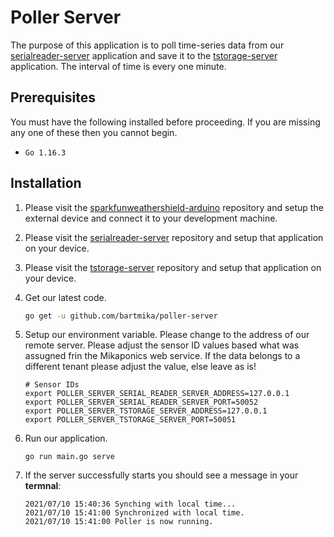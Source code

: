 # Poller Server

The purpose of this application is to poll time-series data from our [serialreader-server](https://github.com/bartmika/serialreader-server) application and save it to the [tstorage-server](https://github.com/bartmika/tstorage-server) application. The interval of time is every one minute.

## Prerequisites

You must have the following installed before proceeding. If you are missing any one of these then you cannot begin.

* ``Go 1.16.3``

## Installation
1. Please visit the [sparkfunweathershield-arduino](https://github.com/bartmika/sparkfunweathershield-arduino) repository and setup the external device and connect it to your development machine.

2. Please visit the [serialreader-server](https://github.com/bartmika/serialreader-server) repository and setup that application on your device.

3. Please visit the [tstorage-server](https://github.com/mikaponics/mikapod-storage) repository and setup that application on your device.

4. Get our latest code.

    ```bash
    go get -u github.com/bartmika/poller-server
    ```

5. Setup our environment variable. Please change to the address of our remote server. Please adjust the sensor ID values based what was assugned frin the Mikaponics web service. If the data belongs to a different tenant please adjust the value, else leave as is!

    ```
    # Sensor IDs
    export POLLER_SERVER_SERIAL_READER_SERVER_ADDRESS=127.0.0.1
    export POLLER_SERVER_SERIAL_READER_SERVER_PORT=50052
    export POLLER_SERVER_TSTORAGE_SERVER_ADDRESS=127.0.0.1
    export POLLER_SERVER_TSTORAGE_SERVER_PORT=50051
    ```

6. Run our application.

    ```
    go run main.go serve
    ```

7. If the server successfully starts you should see a message in your **termnal**:

    ```
    2021/07/10 15:40:36 Synching with local time...
    2021/07/10 15:41:00 Synchronized with local time.
    2021/07/10 15:41:00 Poller is now running.
    ```

